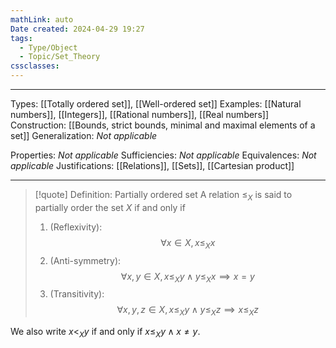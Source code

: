 ```yaml
---
mathLink: auto
Date created: 2024-04-29 19:27
tags:
  - Type/Object
  - Topic/Set_Theory
cssclasses:
---
```


---  

Types: [[Totally ordered set]], [[Well-ordered set]]
Examples: [[Natural numbers]], [[Integers]], [[Rational numbers]], [[Real numbers]]
Construction: [[Bounds, strict bounds, minimal and maximal elements of a set]]
Generalization: _Not applicable_

Properties: _Not applicable_
Sufficiencies: _Not applicable_
Equivalences: _Not applicable_
Justifications: [[Relations]], [[Sets]], [[Cartesian product]]

---

> [!quote] Definition: Partially ordered set
> A relation $\leq_{X}$ is said to partially order the set $X$ if and only if 
> 1. (Reflexivity): $$\forall x\in X, x\leq_X x$$
> 2. (Anti-symmetry): $$\forall x,y \in X, x\leq_{X}y \land y\leq_{X}x \implies x=y$$
> 3. (Transitivity): $$\forall x,y,z\in X, x\leq_{X}y \land y\leq_{X}z \implies x\leq_{X}z$$

We also write $x<_{X}y$ if and only if $x\leq_{X} y\land x\neq y$.
